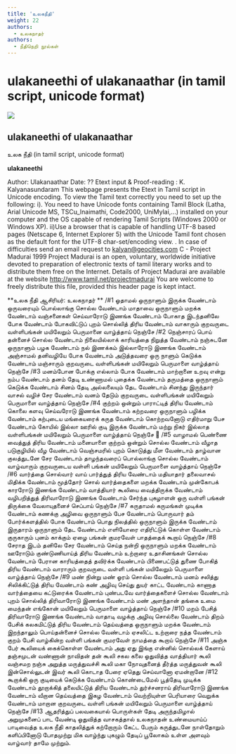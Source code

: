 ```yaml
---
title: 'உலகநீதி'
weight: 22
authors:
  - உலகநாதர்
authors:
  - நீதிநெறி நூல்கள்
---
```


# ulakaneethi of ulakanaathar (in tamil script, unicode format)

![](https://www.projectmadurai.org/pm_etexts/utf8/pmdr0.gif)

## ulakaneethi of ulakanaathar
உலக நீதி
(in tamil script, unicode format)

**ulakaneethi**

Author: Ulakanaathar
Date: ??
Etext input & Proof-reading : K. Kalyanasundaram
This webpage presents the Etext in Tamil script in Unicode encoding.
To view the Tamil text correctly you need to set up the following:
i). You need to have Unicode fonts containing Tamil Block (Latha,
Arial Unicode MS, TSCu_Inaimathi, Code2000, UniMylai,...) installed on your computer
and the OS capable of rendering Tamil Scripts (Windows 2000 or Windows XP).
ii)Use a browser that is capable of handling UTF-8 based pages
(Netscape 6, Internet Explorer 5) with the Unicode Tamil font chosen as the default font for the UTF-8 char-set/encoding view.
. In case of difficulties send an email request to [kalyan@geocities.com](mailto:kalyan@geocities.com)
C - Project Madurai 1999
Project Madurai is an open, voluntary, worldwide initiative devoted
to preparation of electronic texts of tamil literary works and to
distribute them free on the Internet. Details of Project Madurai are
available at the website http://www.tamil.net/projectmadurai
You are welcome to freely distribute this file, provided this
header page is kept intact.

**உலக நீதி
ஆசிரியர்: உலகநாதர்
**
/#1
ஓதாமல் ஒருநாளும் இருக்க வேண்டாம்
ஒருவரையும் பொல்லாங்கு சொல்ல வேண்டாம்
மாதாவை ஒருநாளும் மறக்க வேண்டாம்
வஞ்சனைகள் செய்வாரோடு இணங்க வேண்டாம்
போகாத இடந்தனிலே போக வேண்டாம்
போகவிட்டுப் புறம் சொல்லித் திரிய வேண்டாம்
வாகாரும் குறவருடை வள்ளிபங்கன்
மயிலேறும் பெருமானை வாழ்த்தாய் நெஞ்சே
/#2
நெஞ்சாரப் பொய் தன்னைச் சொல்ல வேண்டாம்
நிலையில்லாக் காரியத்தை நிறுத்த வேண்டாம்
நஞ்சுடனே ஒருநாளும் பழக வேண்டாம்
நல் இணக்கம் இல்லாரோடு இணங்க வேண்டாம்
அஞ்சாமல் தனிவழியே போக வேண்டாம்
அடுத்தவரை ஒரு நாளும் கெடுக்க வேண்டாம்
மஞ்சாரும் குறவருடை வள்ளிபங்கன்
மயிலேறும் பெருமாளை வாழ்த்தாய் நெஞ்சே
/#3
மனம்போன போக்கு எல்லாம் போக வேண்டாம்
மாற்றானை உறவு என்று நம்ப வேண்டாம்
தனம் தேடி உண்ணாமல் புதைக்க வேண்டாம்
தருமத்தை ஒருநாளும் கெடுக்க வேண்டாம்
சினம் தேடி அல்லலையும் தேட வேண்டாம்
சினந்து இருந்தார் வாசல் வழிச் சேர வேண்டாம்
வனம் தேடும் குறவருடை வள்ளிபங்கன்
மயிலேறும் பெருமாளை வாழ்த்தாய் நெஞ்சே
/#4
குற்றம் ஒன்றும் பாராட்டித் திரிய வேண்டாம்
கொலை களவு செய்வரோடு இணங்க வேண்டாம்
கற்றவரை ஒருநாளும் பழிக்க வேண்டாம்
கற்புடைய மங்கையரைக் கருத வேண்டாம்
கொற்றவனோடு எதிர்மாறு பேச வேண்டாம்
கோயில் இல்லா ஊரில் குடி இருக்க வேண்டாம்
மற்று நிகர் இல்லாத வள்ளிபங்கன்
மயிலேறும் பெருமாளை வாழ்த்தாய் நெஞ்சே
஠
/#5
வாழாமல் பெண்ணை வைத்துத் திரிய வேண்டாம்
மனையாளை குற்றம் ஒன்றும் சொல்ல வேண்டாம்
வீழாத படுகுழியில் வீழ வேண்டாம்
வெஞ்சமரில் புறம் கொடுத்து மீள வேண்டாம்
தாழ்வான குலத்துடனே சேர வேண்டாம்
தாழந்தவரைப் பொல்லாங்கு சொல்ல வேண்டாம்
வாழ்வாரும் குறவருடைய வள்ளி பங்கன்
மயிலேறும் பெருமாளை வாழ்த்தாய் நெஞ்சே
/#6
வார்த்தை சொல்வார் வாய் பார்த்துத் திரிய வேண்டாம்
மதியாதார் தலைவாசல் மிதிக்க வேண்டாம்
மூத்தோர் சொல் வார்த்தைகளை மறக்க வேண்டாம்
முன்கோபக் காரரோடு இணங்க வேண்டாம்
வாத்தியார் கூலியை வைத்திருக்க வேண்டாம்
வழிபறித்துத் திரிவாரோடு இணங்க வேண்டாம்
சேர்ந்த புகழாளன் ஒரு வள்ளி பங்கன்
திருக்கை வேலாயுதனைச் செப்பாய் நெஞ்சே
/#7
கருதாமல் கருமங்கள் முடிக்க வேண்டாம்
கணக்கு அழிவை ஒருநாளும் பேச வேண்டாம்
பொருவார் தம் போர்க்களத்தில் போக வேண்டாம்
பொது நிலத்தில் ஒருநாளும் இருக்க வேண்டாம்
இருதாரம் ஒருநாளும் தேட வேண்டாம்
எளியோரை எதிரிட்டுக் கொள்ள வேண்டாம்
குருகாரும் புனம் காக்கும் ஏழை பங்கன்
குமரவேள் பாதத்தைக் கூறாய் நெஞ்சே
/#8
சேராத இடம் தனிலே சேர வேண்டாம்
செய்த நன்றி ஒருநாளும் மறக்க வேண்டாம்
ஊரோடும் குண்டுணியாய்த் திரிய வேண்டாம்
உற்றாரை உதாசினங்கள் சொல்ல வேண்டாம்
பேரான காரியத்தைத் தவிர்க்க வேண்டாம்
பிணைபட்டுத் துணை போகித் திரிய வேண்டாம்
வாராரும் குறவருடை வள்ளி பங்கன்
மயிலேறும் பெருமாளை வாழ்த்தாய் நெஞ்சே
/#9
மண் நின்று மண் ஓரம் சொல்ல வேண்டாம்
மனம் சலித்து சிலிக்கிட்டுத் திரிய வேண்டாம்
கண் அழிவு செய்து துயர் காட்ட வேண்டாம்
காணாத வார்த்தையை கட்டுரைக்க வேண்டாம்
புண்படவே வார்த்தைகளைச் சொல்ல வேண்டாம்
புறம் சொல்லித் திரிவாரோடு இணங்க வேண்டாம்
மண் அளந்தான் தங்கை உமை மைந்தன் எங்கோன்
மயிலேறும் பெருமாளை வாழ்த்தாய் நெஞ்சே
/#10
மறம் பேசித் திரிவாரோடு இணங்க வேண்டாம்
வாதாடி வழக்கு அழிவு சொல்லை வேண்டாம்
திறம் பேசிக் கலகமிட்டுத் திரிய வேண்டாம்
தெய்வத்தை ஒருநாளும் மறக்க வேண்டாம்
இறந்தாலும் பொய்தன்னைச் சொல்ல வேண்டாம்
ஏசலிட்ட உற்றாரை நத்த வேண்டாம்
குறம் பேசி வாழ்கின்ற வள்ளி பங்கன்
குமரவேள் நாமத்தை கூறாய் நெஞ்சே
/#11
அஞ்சு பேர் கூலியைக் கைக்கொள்ள வேண்டாம்
அது ஏது இங்கு என்னில் சொல்லக் கேளாய்
தஞ்சமுடன் வண்ணான் நாவிதன் தன் கூலி
சகல கலை ஓதுவித்த வாத்தியார் கூலி
வஞ்சமற நஞ்சு அறுத்த மருத்துவச்சி கூலி
மகா நோவுதனைத் தீர்த்த மருத்துவன் கூலி
இன்சொல்லுடன் இவர் கூலி கொடாத பேரை
ஏதெது செய்வானோ ஏமன்றானே
/#12
கூறாக்கி ஒரு குடியைக் கெடுக்க வேண்டாம்
கொண்டைமேல் பூத்தேடி முடிக்க வேண்டாம்
தூறாக்கித் தலையிட்டுத் திரிய வேண்டாம்
துர்ச்சனராய் திரிவாரோடு இணங்க வேண்டாம்
வீறான தெய்வத்தை இகழ வேண்டாம்
வெற்றியுள்ள பெரியாரை வெறுக்க வேண்டாம்
மாறான குறவருடை வள்ளி பங்கன்
மயிலேறும் பெருமாளை வாழ்த்தாய் நெஞ்சே
/#13
ஆதரித்துப் பலவகையால் பொருள்கள் தேடி
அருந்தமிழால் அறுமுகனைப் பாட வேண்டி
ஓதுவித்த வாசகத்தால் உலகநாதன்
உண்மையாய்ப் பாடிவைத்த உலக நீதி
காதலித்துக் கற்றோரும் கேட்ட பேரும்
கருத்துடனே நாள்தோறும் களிப்பினோடு
போதமுற்று மிக வாழ்ந்து புகழும் தேடிப்
பூலோகம் உள்ள அளவும் வாழ்வார் தாமே
முற்றும்.